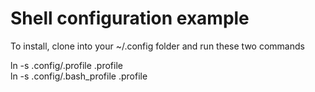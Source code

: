 Shell configuration example
===========================

To install, clone into your ~/.config folder and run these two commands

ln -s .config/.profile .profile<br/>
ln -s .config/.bash_profile .profile
